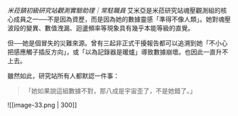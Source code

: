 *米菈鎮初級研究站觀測實驗助理｜常駐職員*
艾米亞是米菈研究站魂壓觀測組的核心成員之一──不是因為資歷，而是因為她的數據靈感「準得不像人類」。她對魂壓波段的變異、數值洩漏、迴盪頻率等現象具有幾乎本能等級的直覺。

但──她是個冒失的災難來源。曾有三起非正式干擾報告都可以追溯到她「不小心把感應觸子插反方向」，或「以為記錄器是暖爐」導致數據崩壞。也因此一直升不上去。

雖然如此，研究站所有人都默認一件事：

> 「她如果說這組數據不對，那八成是宇宙歪了，不是她錯了。」

![[image-33.png | 300]]
